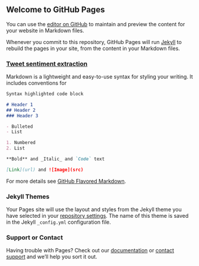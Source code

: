 ## Welcome to GitHub Pages

You can use the [editor on GitHub](https://github.com/yaodehong/emily-blog/edit/master/README.md) to maintain and preview the content for your website in Markdown files.

Whenever you commit to this repository, GitHub Pages will run [Jekyll](https://www.kaggle.com/emily2008/tweet-sentiment-extraction-2-stage-models) to rebuild the pages in your site, from the content in your Markdown files.

### [Tweet sentiment extraction](https://www.kaggle.com/emily2008/tweet-sentiment-extraction-2-stage-models)

Markdown is a lightweight and easy-to-use syntax for styling your writing. It includes conventions for

```markdown
Syntax highlighted code block

# Header 1
## Header 2
### Header 3

- Bulleted
- List

1. Numbered
2. List

**Bold** and _Italic_ and `Code` text

[Link](url) and ![Image](src)
```

For more details see [GitHub Flavored Markdown](https://guides.github.com/features/mastering-markdown/).

### Jekyll Themes

Your Pages site will use the layout and styles from the Jekyll theme you have selected in your [repository settings](https://github.com/yaodehong/emily-blog/settings). The name of this theme is saved in the Jekyll `_config.yml` configuration file.

### Support or Contact

Having trouble with Pages? Check out our [documentation](https://docs.github.com/categories/github-pages-basics/) or [contact support](https://github.com/contact) and we’ll help you sort it out.
